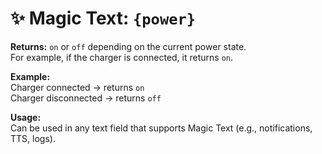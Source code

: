 # ✨ Magic Text: `{power}`

**Returns:** `on` or `off` depending on the current power state.  
For example, if the charger is connected, it returns `on`.

**Example:**  
Charger connected → returns `on`  
Charger disconnected → returns `off`

**Usage:**  
Can be used in any text field that supports Magic Text (e.g., notifications, TTS, logs).

